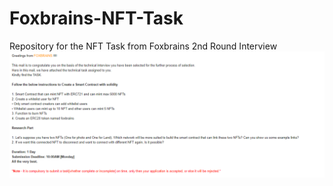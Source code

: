 # Foxbrains-NFT-Task
Repository for the NFT Task from Foxbrains 2nd Round Interview
![Task](Foxbrains%20-%20Interview%20Task.PNG)